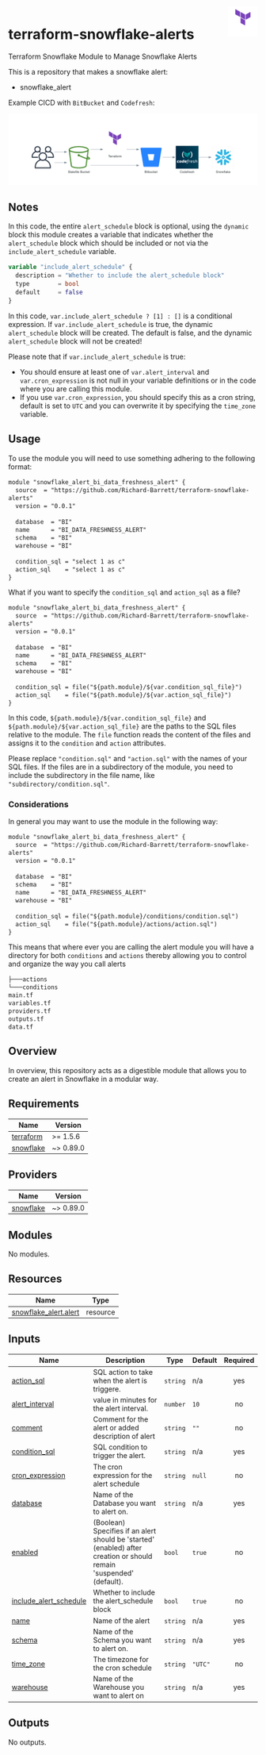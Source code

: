 <img align="right" width="60" height="60" src="images/terraform.png">

# terraform-snowflake-alerts
Terraform Snowflake Module to Manage Snowflake Alerts

This is a repository that makes a snowflake alert:

- snowflake_alert

Example CICD with `BitBucket` and `Codefresh`:

![Image](./images/diagram.png)

## Notes

In this code, the entire `alert_schedule` block is optional, using the `dynamic` block this module creates a variable that indicates whether the `alert_schedule` block  which should be included or not via the `include_alert_schedule` variable.

```terraform
variable "include_alert_schedule" {
  description = "Whether to include the alert_schedule block"
  type        = bool
  default     = false
}
```

In this code, `var.include_alert_schedule ? [1] : []` is a conditional expression. If `var.include_alert_schedule` is true, the dynamic `alert_schedule` block will be created. The default is false, and the dynamic `alert_schedule` block will not be created!

Please note that if `var.include_alert_schedule` is true:

- You should ensure at least one of `var.alert_interval` and `var.cron_expression` is not null in your variable definitions or in the code where you are calling this module.
- If you use `var.cron_expression`, you should specify this as a cron string, default is set to `UTC` and you can overwrite it by specifying the `time_zone` variable.

## Usage

To use the module you will need to use something adhering to the following format:

```hcl
module "snowflake_alert_bi_data_freshness_alert" {
  source  = "https://github.com/Richard-Barrett/terraform-snowflake-alerts"
  version = "0.0.1"

  database  = "BI"
  name      = "BI_DATA_FRESHNESS_ALERT"
  schema    = "BI"
  warehouse = "BI"

  condition_sql = "select 1 as c"
  action_sql    = "select 1 as c"
}
```

What if you want to specify the `condition_sql` and `action_sql` as a file?

```hcl
module "snowflake_alert_bi_data_freshness_alert" {
  source  = "https://github.com/Richard-Barrett/terraform-snowflake-alerts"
  version = "0.0.1"

  database  = "BI"
  name      = "BI_DATA_FRESHNESS_ALERT"
  schema    = "BI"
  warehouse = "BI"

  condition_sql = file("${path.module}/${var.condition_sql_file}")
  action_sql    = file("${path.module}/${var.action_sql_file}")
}
```

In this code, `${path.module}/${var.condition_sql_file}` and `${path.module}/${var.action_sql_file}` are the paths to the SQL files relative to the module. The `file` function reads the content of the files and assigns it to the `condition` and `action` attributes.

Please replace `"condition.sql"` and `"action.sql"` with the names of your SQL files. If the files are in a subdirectory of the module, you need to include the subdirectory in the file name, like `"subdirectory/condition.sql"`.

### Considerations

In general you may want to use the module in the following way:

```hcl
module "snowflake_alert_bi_data_freshness_alert" {
  source  = "https://github.com/Richard-Barrett/terraform-snowflake-alerts"
  version = "0.0.1"

  database  = "BI"
  schema    = "BI"
  name      = "BI_DATA_FRESHNESS_ALERT"
  warehouse = "BI"

  condition_sql = file("${path.module}/conditions/condition.sql")
  action_sql    = file("${path.module}/actions/action.sql")
}
```

This means that where ever you are calling the alert module you will have a directory for both `conditions` and `actions` thereby allowing you to control and organize the way you call alerts

```
├───actions
└───conditions
main.tf
variables.tf
providers.tf
outputs.tf
data.tf
```

## Overview

In overview, this repository acts as a digestible module that allows you to create an alert in Snowflake in a modular way.

<!-- BEGIN_TF_DOCS -->
## Requirements

| Name | Version |
|------|---------|
| <a name="requirement_terraform"></a> [terraform](#requirement\_terraform) | >= 1.5.6 |
| <a name="requirement_snowflake"></a> [snowflake](#requirement\_snowflake) | ~> 0.89.0 |

## Providers

| Name | Version |
|------|---------|
| <a name="provider_snowflake"></a> [snowflake](#provider\_snowflake) | ~> 0.89.0 |

## Modules

No modules.

## Resources

| Name | Type |
|------|------|
| [snowflake_alert.alert](https://registry.terraform.io/providers/Snowflake-Labs/snowflake/latest/docs/resources/alert) | resource |

## Inputs

| Name | Description | Type | Default | Required |
|------|-------------|------|---------|:--------:|
| <a name="input_action_sql"></a> [action\_sql](#input\_action\_sql) | SQL action to take when the alert is triggere. | `string` | n/a | yes |
| <a name="input_alert_interval"></a> [alert\_interval](#input\_alert\_interval) | value in minutes for the alert interval. | `number` | `10` | no |
| <a name="input_comment"></a> [comment](#input\_comment) | Comment for the alert or added description of alert | `string` | `""` | no |
| <a name="input_condition_sql"></a> [condition\_sql](#input\_condition\_sql) | SQL condition to trigger the alert. | `string` | n/a | yes |
| <a name="input_cron_expression"></a> [cron\_expression](#input\_cron\_expression) | The cron expression for the alert schedule | `string` | `null` | no |
| <a name="input_database"></a> [database](#input\_database) | Name of the Database you want to alert on. | `string` | n/a | yes |
| <a name="input_enabled"></a> [enabled](#input\_enabled) | (Boolean) Specifies if an alert should be 'started' (enabled) after creation or should remain 'suspended' (default). | `bool` | `true` | no |
| <a name="input_include_alert_schedule"></a> [include\_alert\_schedule](#input\_include\_alert\_schedule) | Whether to include the alert\_schedule block | `bool` | `true` | no |
| <a name="input_name"></a> [name](#input\_name) | Name of the alert | `string` | n/a | yes |
| <a name="input_schema"></a> [schema](#input\_schema) | Name of the Schema you want to alert on. | `string` | n/a | yes |
| <a name="input_time_zone"></a> [time\_zone](#input\_time\_zone) | The timezone for the cron schedule | `string` | `"UTC"` | no |
| <a name="input_warehouse"></a> [warehouse](#input\_warehouse) | Name of the Warehouse you want to alert on | `string` | n/a | yes |

## Outputs

No outputs.
<!-- END_TF_DOCS -->
